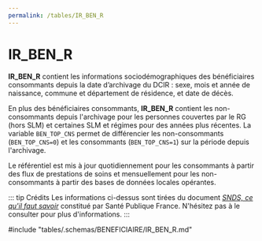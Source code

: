 ```yaml
---
permalink: /tables/IR_BEN_R
---
```

# IR\_BEN\_R
<!-- SPDX-License-Identifier: MPL-2.0 -->
**IR_BEN_R** contient les informations sociodémographiques des bénéficiaires consommants depuis la date d’archivage du DCIR : sexe, mois et année de naissance, commune et département de résidence, et date de décès.

En plus des bénéficiaires consommants, **IR_BEN_R** contient les non-consommants depuis l'archivage pour les personnes couvertes par le RG (hors SLM) et certaines SLM et régimes pour des années plus récentes. 
La variable `BEN_TOP_CNS` permet de différencier les non-consommants (`BEN_TOP_CNS=0`) et les consommants (`BEN_TOP_CNS=1`) sur la période depuis l'archivage.

Le référentiel est mis à jour quotidiennement pour les consommants à partir des flux de prestations de soins et mensuellement pour les non-consommants à partir des bases de données locales opérantes.

::: tip Crédits
Les informations ci-dessus sont tirées du document [*SNDS, ce qu'il faut savoir*](https://documentation-snds.health-data-hub.fr/ressources/Sante_publique_France.html#snds-ce-qu-il-faut-savoir) constitué par Santé Publique France.
N'hésitez pas à le consulter pour plus d'informations.
:::
<!-- ATTENTION : Ne pas supprimer ou modifier la ligne ci-dessous -->
#include "tables/.schemas/BENEFICIAIRE/IR_BEN_R.md"
<!-- ATTENTION : Ne pas supprimer ou modifier la ligne ci-dessus -->
